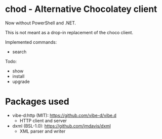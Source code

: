# chod - Alternative Chocolatey client

Now without PowerShell and .NET.

This is not meant as a drop-in replacement of the choco client.

Implemented commands:
- search

Todo:
- show
- install
- upgrade

# Packages used

- vibe-d:http (MIT): https://github.com/vibe-d/vibe.d
	- HTTP client and server
- dxml (BSL-1.0): https://github.com/jmdavis/dxml
	- XML parser and writer